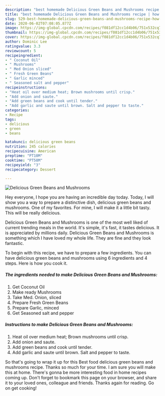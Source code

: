 ```yaml
---
description: "best homemade Delicious Green Beans and Mushrooms recipe | how to make healthy Delicious Green Beans and Mushrooms"
title: "best homemade Delicious Green Beans and Mushrooms recipe | how to make healthy Delicious Green Beans and Mushrooms"
slug: 529-best-homemade-delicious-green-beans-and-mushrooms-recipe-how-to-make-healthy-delicious-green-beans-and-mushrooms
date: 2020-06-02T07:08:05.877Z
image: https://img-global.cpcdn.com/recipes/f081df12cc1d4b06/751x532cq70/delicious-green-beans-and-mushrooms-recipe-main-photo.jpg
thumbnail: https://img-global.cpcdn.com/recipes/f081df12cc1d4b06/751x532cq70/delicious-green-beans-and-mushrooms-recipe-main-photo.jpg
cover: https://img-global.cpcdn.com/recipes/f081df12cc1d4b06/751x532cq70/delicious-green-beans-and-mushrooms-recipe-main-photo.jpg
author: Dominic Lee
ratingvalue: 3.3
reviewcount: 5
recipeingredient:
- " Coconut Oil"
- " Mushrooms"
- " Med Onion sliced"
- " Fresh Green Beans"
- " Garlic minced"
- " Seasoned salt and pepper"
recipeinstructions:
- "Heat oil over medium heat; Brown mushrooms until crisp."
- "Add onion and saute."
- "Add green beans and cook until tender."
- "Add garlic and saute until brown. Salt and pepper to taste."
categories:
- Recipe
tags:
- delicious
- green
- beans

katakunci: delicious green beans 
nutrition: 245 calories
recipecuisine: American
preptime: "PT10M"
cooktime: "PT58M"
recipeyield: "3"
recipecategory: Dessert

---
```



![Delicious Green Beans and Mushrooms](https://img-global.cpcdn.com/recipes/f081df12cc1d4b06/751x532cq70/delicious-green-beans-and-mushrooms-recipe-main-photo.jpg)

Hey everyone, I hope you are having an incredible day today. Today, I will show you a way to prepare a distinctive dish, delicious green beans and mushrooms. One of my favorites. For mine, I will make it a little bit tasty. This will be really delicious.

Delicious Green Beans and Mushrooms is one of the most well liked of current trending meals in the world. It's simple, it's fast, it tastes delicious. It is appreciated by millions daily. Delicious Green Beans and Mushrooms is something which I have loved my whole life. They are fine and they look fantastic.




To begin with this recipe, we have to prepare a few ingredients. You can have delicious green beans and mushrooms using 6 ingredients and 4 steps. Here is how you cook it.

<!--inarticleads1-->

##### The ingredients needed to make Delicious Green Beans and Mushrooms:

1. Get  Coconut Oil
1. Make ready  Mushrooms
1. Take  Med. Onion, sliced
1. Prepare  Fresh Green Beans
1. Prepare  Garlic, minced
1. Get  Seasoned salt and pepper




<!--inarticleads2-->

##### Instructions to make Delicious Green Beans and Mushrooms:

1. Heat oil over medium heat; Brown mushrooms until crisp.
1. Add onion and saute.
1. Add green beans and cook until tender.
1. Add garlic and saute until brown. Salt and pepper to taste.




So that's going to wrap it up for this Best food delicious green beans and mushrooms recipe. Thanks so much for your time. I am sure you will make this at home. There's gonna be more interesting food in home recipes coming up. Don't forget to bookmark this page on your browser, and share it to your loved ones, colleague and friends. Thanks again for reading. Go on get cooking!
